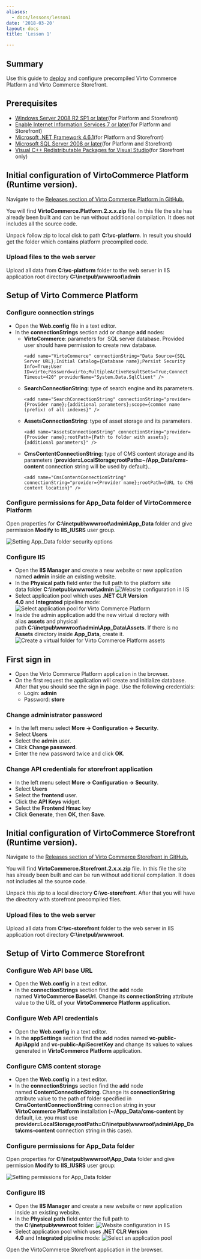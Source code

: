 ```yaml
---
aliases:
  - docs/lessons/lesson1
date: '2018-03-20'
layout: docs
title: 'Lesson 1'

---
```

## Summary

Use this guide to <a class="crosslink" href="https://virtocommerce.com/ecommerce-hosting" target="_blank">deploy</a> and configure precompiled Virto Commerce Platform and Virto Commerce Storefront.

## Prerequisites

* <a href="https://www.microsoft.com/en-us/download/details.aspx?id=5842" target="_blank">Windows Server 2008 R2 SP1 or later</a>(for Platform and Storefront)
* <a href="https://helpdeskgeek.com/windows-7/turn-on-microsoft-internet-information-services-in-windows-7/" target="_blank">Enable Internet Information Services 7 or later</a>(for Platform and Storefront)
* <a href="https://www.microsoft.com/en-us/download/details.aspx?id=49981" target="_blank">Microsoft .NET Framework 4.6.1</a>(for Platform and Storefront)
* <a href="https://www.microsoft.com/en-us/sql-server/sql-server-downloads" target="_blank">Microsoft SQL Server 2008 or later</a>(for Platform and Storefront)
* <a href="https://go.microsoft.com/fwlink/?LinkId=746572" target="_blank">Visual C++ Redistributable Packages for Visual Studio</a>(for Storefront only)

## Initial configuration of VirtoCommerce Platform (Runtime version).

Navigate to the <a href="https://github.com/VirtoCommerce/vc-platform/releases" rel="nofollow">Releases section of Virto Commerce Platform in GitHub.</a>

You will find **VirtoCommerce.Platform.2.x.x.zip** file. In this file the site has already been built and can be run without additional compilation. It does not includes all the source code.

Unpack follow zip to local disk to path **C:\vc-platform**. In result you should get the folder which contains platform precompiled code.

### Upload files to the web server

Upload all data from **C:\vc-platform** folder to the web server in IIS application root directory **C:\inetpub\wwwroot\admin**

## Setup of Virto Commerce Platform

### Configure connection strings

* Open the **Web.config** file in a text editor.
* In the **connectionStrings** section add or change **add** nodes:
  * **VirtoCommerce**: parameters for  SQL server database. Provided user should have permission to create new database.
    ```
    <add name="VirtoCommerce" connectionString="Data Source={SQL Server URL};Initial Catalog={Database name};Persist Security Info=True;User ID=virto;Password=virto;MultipleActiveResultSets=True;Connect Timeout=420" providerName="System.Data.SqlClient" />
    ```
  * **SearchConnectionString**: type of search engine and its parameters.
    ```
    <add name="SearchConnectionString" connectionString="provider={Provider name};{additional parameters};scope={common name (prefix) of all indexes}" />
    ```
  * **AssetsConnectionString**: type of asset storage and its parameters.
    ```
    <add name="AssetsConnectionString" connectionString="provider={Provider name};rootPath={Path to folder with assets};{additional parameters}" />
    ```
  * **CmsContentConnectionString**: type of CMS content storage and its parameters (**provider=LocalStorage;rootPath=~/App_Data/cms-content** connection string will be used by default)..
    ```
    <add name="CmsContentConnectionString" connectionString="provider={Provider name};rootPath={URL to CMS content location}" />
    ```

### Configure permissions for App_Data folder of VirtoCommerce Platform

Open properties for **C:\inetpub\wwwroot\admin\App_Data** folder and give permission **Modify** to **IIS_IUSRS** user group.

![Setting App_Data folder security options](../../../pages/assets/images/docs/image2015-3-18_16-44-47.png "Setting App_Data folder security options")

### Configure IIS

* Open the **IIS Manager** and create a new website or new application named **admin** inside an existing website.
* In the **Physical path** field enter the full path to the platform site data folder **C:\inetpub\wwwroot\admin**
![Website configuration in IIS](../../../pages/assets/images/docs/add-admin-application-binaries.png "Website configuration in IIS")
* Select application pool which uses **.NET CLR Version 4.0** and **Integrated** pipeline mode:
![Select application pool for Virto Commerce Platform](../../../pages/assets/images/docs/image2015-3-19_9-39-32.png "Select application pool for Virto Commerce Platform")
* Inside the admin application add the new virtual directory with alias **assets** and physical path **C:\inetpub\wwwroot\admin\App_Data\Assets**. If there is no **Assets** directory inside **App_Data**, create it.
![Create a virtual folder for Virto Commerce Platform assets](../../../pages/assets/images/docs/create-platform-assets-virtual-folder-binaries.png "Create a virtual folder for Virto Commerce Platform assets")

## First sign in

* Open the Virto Commerce Platform application in the browser.
* On the first request the application will create and initialize database. After that you should see the sign in page. Use the following credentials:
  * Login: **admin**
  * Password: **store**

### Change administrator password

* In the left menu select **More → Configuration → Security**.
* Select **Users**
* Select the **admin** user.
* Click **Change password**.
* Enter the new password twice and click **OK**.

### Change API credentials for storefront application

* In the left menu select **More → Configuration → Security**.
* Select **Users**
* Select the **frontend** user.
* Click the **API Keys** widget.
* Select the **Frontend Hmac** key
* Click **Generate**, then **OK**, then **Save**.

## Initial configuration of VirtoCommerce Storefront (Runtime version).

Navigate to the <a href="https://github.com/VirtoCommerce/vc-storefront/releases">Releases section of Virto Commerce Storefront in GitHub.</a>

You will find **VirtoCommerce.Storefront.2.x.x.zip** file. In this file the site has already been built and can be run without additional compilation. It does not includes all the source code.

Unpack this zip to a local directory **C:\vc-storefront**. After that you will have the directory with storefront precompiled files.

### Upload files to the web server

Upload all data from **C:\vc-storefront** folder to the web server in IIS application root directory **C:\inetpub\wwwroot**.

## Setup of Virto Commerce Storefront

### Configure Web API base URL

* Open the **Web.config** in a text editor.
* In the **connectionStrings** section find the **add** node named **VirtoCommerce BaseUrl**. Change its **connectionString** attribute value to the URL of your **VirtoCommerce Platform** application.

### Configure Web API credentials

* Open the **Web.config** in a text editor.
* In the **appSettings** section find the **add** nodes named **vc-public-ApiAppId** and **vc-public-ApiSecretKey** and change its values to values generated in **VirtoCommerce Platform** application.

### Configure CMS content storage

* Open the **Web.config** in a text editor.
* In the **connectionStrings** section find the **add** node named **ContentConnectionString**. Change its **connectionString** attribute value to the path of folder specified in **CmsContentConnectionString** connection string in your **VirtoCommerce Platform** installation (**~/App_Data/cms-content** by default, i.e. you must use **provider=LocalStorage;rootPath=C:\inetpub\wwwroot\admin\App_Data\cms-content** connection string in this case).

### Configure permissions for App_Data folder

Open properties for **C:\inetpub\wwwroot\App_Data** folder and give permission **Modify** to **IIS_IUSRS** user group:

![Setting permissions for App_Data folder](../../../pages/assets/images/docs/image2016-4-29_17-18-17.png "Setting permissions for App_Data folder")

### Configure IIS

* Open the **IIS Manager** and create a new website or new application inside an existing website.
* In the **Physical path** field enter the full path to the **C:\inetpub\wwwroot** folder:
![Website configuration in IIS](../../../pages/assets/images/docs/add-storefront-website.png "Website configuration in IIS")
* Select application pool which uses **.NET CLR Version 4.0** and **Integrated** pipeline mode:
![Select an application pool](../../../pages/assets/images/docs/image2016-4-29_17-20-13.png "Select an application pool")

Open the VirtoCommerce Storefront application in the browser.

